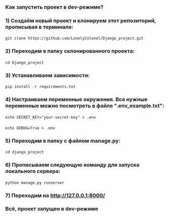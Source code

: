 ### Как запустить проект в dev-режиме?
### 1) Создаём новый проект и клонируем этот репозиторий, прописывая в терминале:
#### <command>
    git clone https://github.com/LonelyColonel/Django_project.git
#### </command>

### 2) Переходим в папку склонированного проекта:
#### <command>
    cd Django_project
#### </command>

### 3) Устанавливаем зависимости:
#### <command>
    pip install -r requirements.txt
#### </command>

### 4) Настраиваем переменные окружения. Все нужные переменные можно посмотреть в файле ".env_example.txt":
#### <command>
    echo SECRET_KEY="your-secret-key" > .env
#### </command>
#### <command>
    echo DEBUG=True > .env
#### </command>

### 5) Переходим в папку с файлом manage.py:
#### <command>
    cd django_project
#### <command>

### 6) Прописываем следующую команду для запуска локального сервера:
#### <command>
    python manage.py runserver
#### </command>
### 7) Переходим на http://127.0.0.1:8000/

### Всё, проект запущен в dev-режиме